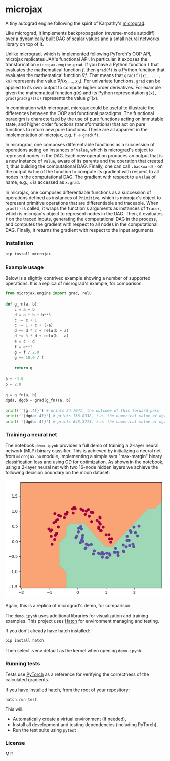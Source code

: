 
# microjax

A tiny autograd engine following the spirit of Karpathy's [micrograd](https://github.com/karpathy/micrograd). 

Like micrograd, it implements backpropagation (reverse-mode autodiff) over a dynamically built DAG of scalar values and a small neural networks library on top of it. 

Unlike micrograd, which is implemented following PyTorch's OOP API, microjax replicates JAX's functional API. In particular, it exposes the transformation `microjax.engine.grad`. If you have a Python function `f` that evaluates the mathematical function $f$, then `grad(f)` is a Python function that evaluates the mathematical function $\nabla f$. That means that `grad(f)(x1, ..., xn)` represents the value $\nabla f(x_1, \ldots, x_n)$. For univariate functions, `grad` can be applied to its own output to compute higher order derivatives. For example given the mathematical function $g(x)$ and its Python representation `g(x)`, `grad(grad(g))(x)` represents the value $g''(x)$.

In combination with micrograd, microjax could be useful to illustrate the differences between the OOP and functional paradigms. The functional paradigm is characterized by the use of pure functions acting on immutable state, and higher order functions (transformations) that act on pure functions to return new pure functions. These are all apparent in the implementation of microjax, e.g. `f` -> `grad(f)`.

In micrograd, one composes differentiable functions as a succession of operations acting on instances of `Value`, which is micrograd's object to represent nodes in the DAG. Each new operation produces an output that is a new instance of `Value`, aware of its parents and the operation that created it, thus building the computational DAG. Finally, one can call `.backward()` on the output `Value` of the function to compute its gradient with respect to all nodes in the computational DAG. The gradient with respect to a `Value` of name, e.g., `x` is accessed as `x.grad`. 

In microjax, one composes differentiable functions as a succession of operations defined as instances of `Primitive`, which is microjax's object to represent primitive operations that are differentiable and traceable. When `grad(f)` is called, it wraps the function's arguments as instances of `Tracer`, which is microjax's object to represent nodes in the DAG. Then, it evaluates `f` on the traced inputs, generating the computational DAG in the process, and computes the gradient with respect to all nodes in the computational DAG. Finally, it returns the gradient with respect to the input arguments.

### Installation

```bash
pip install microjax
```

### Example usage

Below is a slightly contrived example showing a number of supported operations. It is a replica of micrograd's example, for comparison.

```python
from microjax.engine import grad, relu

def g_fn(a, b):
    c = a + b
    d = a * b + b**3
    c += c + 1
    c += 1 + c + (-a)
    d += d * 2 + relu(b + a)
    d += 3 * d + relu(b - a)
    e = c - d
    f = e**2
    g = f / 2.0
    g += 10.0 / f

    return g

a = -4.0
b = 2.0

g = g_fn(a, b)
dgda, dgdb = grad(g_fn)(a, b)

print(f'{g:.4f}') # prints 24.7041, the outcome of this forward pass
print(f'{dgda:.4f}') # prints 138.8338, i.e. the numerical value of dg/da
print(f'{dgdb:.4f}') # prints 645.5773, i.e. the numerical value of dg/db
```

### Training a neural net

The notebook `demo.ipynb` provides a full demo of training a 2-layer neural network (MLP) binary classifier. This is achieved by initializing a neural net from `microjax.nn` module, implementing a simple svm "max-margin" binary classification loss and using GD for optimization. As shown in the notebook, using a 2-layer neural net with two 16-node hidden layers we achieve the following decision boundary on the moon dataset:

![2d neuron](moon_mlp.png)

Again, this is a replica of micrograd's demo, for comparison.

The `demo.ipynb` uses additional libraries for visualization and training examples. This project uses [Hatch](https://hatch.pypa.io/latest/) for environment managing and testing. 

If you don't already have hatch installed:
```bash
pip install hatch
```
Then select .venv.default as the kernel when opening `demo.ipynb`.

### Running tests

Tests use [PyTorch](https://pytorch.org/) as a reference for verifying the correctness of the calculated gradients. 

If you have installed hatch, from the root of your repository:
```bash
hatch run test
```

This will:
* Automatically create a virtual environment (if needed),
* Install all development and testing dependencies (including PyTorch),
* Run the test suite using `pytest`.

### License

MIT
